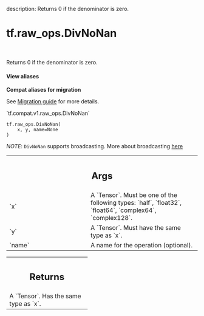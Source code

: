 description: Returns 0 if the denominator is zero.

<div itemscope itemtype="http://developers.google.com/ReferenceObject">
<meta itemprop="name" content="tf.raw_ops.DivNoNan" />
<meta itemprop="path" content="Stable" />
</div>

# tf.raw_ops.DivNoNan

<!-- Insert buttons and diff -->

<table class="tfo-notebook-buttons tfo-api nocontent" align="left">

</table>



Returns 0 if the denominator is zero.

<section class="expandable">
  <h4 class="showalways">View aliases</h4>
  <p>
<b>Compat aliases for migration</b>
<p>See
<a href="https://www.tensorflow.org/guide/migrate">Migration guide</a> for
more details.</p>
<p>`tf.compat.v1.raw_ops.DivNoNan`</p>
</p>
</section>

<pre class="devsite-click-to-copy prettyprint lang-py tfo-signature-link">
<code>tf.raw_ops.DivNoNan(
    x, y, name=None
)
</code></pre>



<!-- Placeholder for "Used in" -->


*NOTE*: `DivNoNan` supports broadcasting. More about broadcasting
[here](http://docs.scipy.org/doc/numpy/user/basics.broadcasting.html)

<!-- Tabular view -->
 <table class="responsive fixed orange">
<colgroup><col width="214px"><col></colgroup>
<tr><th colspan="2"><h2 class="add-link">Args</h2></th></tr>

<tr>
<td>
`x`
</td>
<td>
A `Tensor`. Must be one of the following types: `half`, `float32`, `float64`, `complex64`, `complex128`.
</td>
</tr><tr>
<td>
`y`
</td>
<td>
A `Tensor`. Must have the same type as `x`.
</td>
</tr><tr>
<td>
`name`
</td>
<td>
A name for the operation (optional).
</td>
</tr>
</table>



<!-- Tabular view -->
 <table class="responsive fixed orange">
<colgroup><col width="214px"><col></colgroup>
<tr><th colspan="2"><h2 class="add-link">Returns</h2></th></tr>
<tr class="alt">
<td colspan="2">
A `Tensor`. Has the same type as `x`.
</td>
</tr>

</table>


